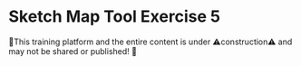 # Sketch Map Tool Exercise 5

🚧This training platform and the entire content is under ⚠️construction⚠️ and may not be shared or published! 🚧